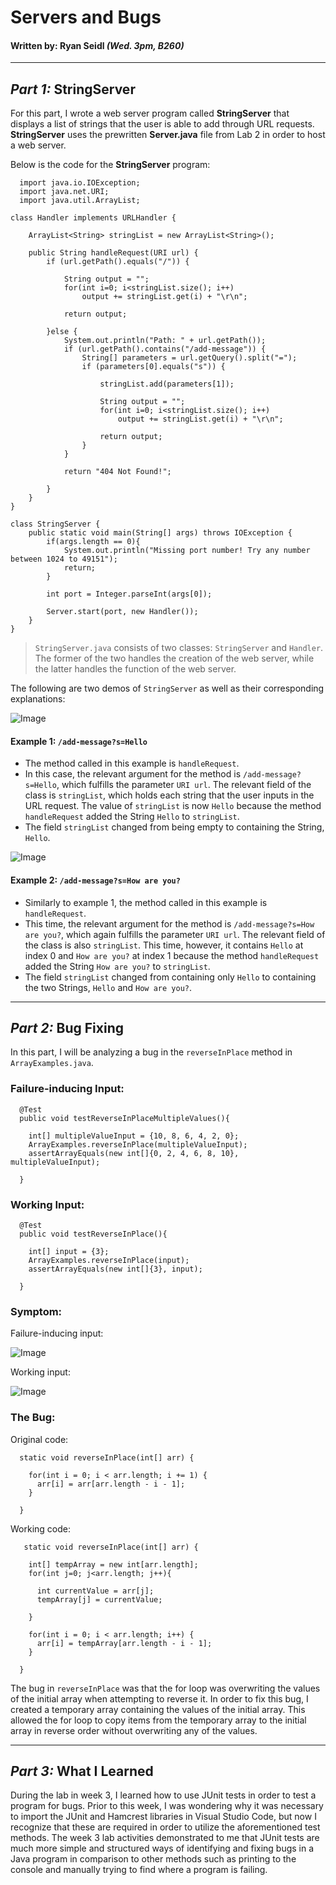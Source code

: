 # Servers and Bugs
#### Written by: Ryan Seidl *(Wed. 3pm, B260)*
---
## *Part 1:* StringServer
For this part, I wrote a web server program called **StringServer** that displays a list of strings that the user is able to add through URL requests. **StringServer** uses the prewritten **Server.java** file from Lab 2 in order to host a web server.

Below is the code for the **StringServer** program:

```
  import java.io.IOException;
  import java.net.URI;
  import java.util.ArrayList;

class Handler implements URLHandler {

    ArrayList<String> stringList = new ArrayList<String>();

    public String handleRequest(URI url) {
        if (url.getPath().equals("/")) {

            String output = "";
            for(int i=0; i<stringList.size(); i++)
                output += stringList.get(i) + "\r\n";
            
            return output;

        }else {
            System.out.println("Path: " + url.getPath());
            if (url.getPath().contains("/add-message")) {
                String[] parameters = url.getQuery().split("=");
                if (parameters[0].equals("s")) {

                    stringList.add(parameters[1]);

                    String output = "";
                    for(int i=0; i<stringList.size(); i++)
                        output += stringList.get(i) + "\r\n";

                    return output;
                }
            }

            return "404 Not Found!";

        }
    }
}

class StringServer {
    public static void main(String[] args) throws IOException {
        if(args.length == 0){
            System.out.println("Missing port number! Try any number between 1024 to 49151");
            return;
        }

        int port = Integer.parseInt(args[0]);

        Server.start(port, new Handler());
    }
}
```

> `StringServer.java` consists of two classes: `StringServer` and `Handler`. The former of the two handles the creation of the web server, while the latter handles the function of the web server.

The following are two demos of `StringServer` as well as their corresponding explanations:

![Image](ssEx1.png)
#### Example 1: `/add-message?s=Hello`
* The method called in this example is `handleRequest`.
* In this case, the relevant argument for the method is `/add-message?s=Hello`, which fulfills the parameter `URI url`. The relevant field of the class is `stringList`, which holds each string that the user inputs in the URL request. The value of `stringList` is now `Hello` because the method `handleRequest` added the String `Hello` to `stringList`.
* The field `stringList` changed from being empty to containing the String, `Hello`.

![Image](ssEx2.png)
#### Example 2: `/add-message?s=How are you?`
* Similarly to example 1, the method called in this example is `handleRequest`.
* This time, the relevant argument for the method is `/add-message?s=How are you?`, which again fulfills the parameter `URI url`. The relevant field of the class is also `stringList`. This time, however, it contains `Hello` at index 0 and `How are you?` at index 1 because the method `handleRequest` added the String `How are you?` to `stringList`.
* The field `stringList` changed from containing only `Hello` to containing the two Strings, `Hello` and `How are you?`.

---
## *Part 2:* Bug Fixing
In this part, I will be analyzing a bug in the `reverseInPlace` method in `ArrayExamples.java`.

### **Failure-inducing Input:**
```
  @Test
  public void testReverseInPlaceMultipleValues(){

    int[] multipleValueInput = {10, 8, 6, 4, 2, 0};
    ArrayExamples.reverseInPlace(multipleValueInput);
    assertArrayEquals(new int[]{0, 2, 4, 6, 8, 10}, multipleValueInput);
    
  }
```

### **Working Input:**
```
  @Test
  public void testReverseInPlace(){

    int[] input = {3};
    ArrayExamples.reverseInPlace(input);
    assertArrayEquals(new int[]{3}, input);
    
  }
```

### **Symptom:**

Failure-inducing input:

![Image](failTest.png)

Working input:

![Image](workingTest.png)

### **The Bug:**

Original code:

```
  static void reverseInPlace(int[] arr) {
  
    for(int i = 0; i < arr.length; i += 1) {
      arr[i] = arr[arr.length - i - 1];
    }
    
  }
```

Working code:

```
   static void reverseInPlace(int[] arr) {
    
    int[] tempArray = new int[arr.length];
    for(int j=0; j<arr.length; j++){

      int currentValue = arr[j];
      tempArray[j] = currentValue;

    }

    for(int i = 0; i < arr.length; i++) {
      arr[i] = tempArray[arr.length - i - 1];
    }
    
  }
```

The bug in `reverseInPlace` was that the for loop was overwriting the values of the initial array when attempting to reverse it. In order to fix this bug, I created a temporary array containing the values of the initial array. This allowed the for loop to copy items from the temporary array to the initial array in reverse order without overwriting any of the values.


---
## *Part 3:* What I Learned

During the lab in week 3, I learned how to use JUnit tests in order to test a program for bugs. Prior to this week, I was wondering why it was necessary to import the JUnit and Hamcrest libraries in Visual Studio Code, but now I recognize that these are required in order to utilize the aforementioned test methods. The week 3 lab activities demonstrated to me that JUnit tests are much more simple and structured ways of identifying and fixing bugs in a Java program in comparison to other methods such as printing to the console and manually trying to find where a program is failing.
